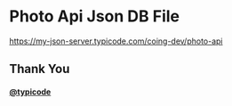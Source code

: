 # Photo Api Json DB File

https://my-json-server.typicode.com/coing-dev/photo-api

## Thank You 
#### [@typicode](https://github.com/typicode)


